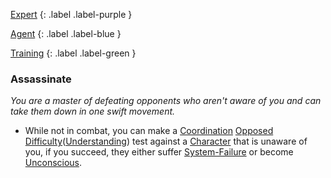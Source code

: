 
[Expert](Game/Advancement-List?Expert=true)
{: .label .label-purple }

[Agent](Game/Agent)
{: .label .label-blue }

[Training](Game/Advancement-List?Training=true)
{: .label .label-green }
### Assassinate
*You are a master of defeating opponents who aren't aware of you and can take them down in one swift movement.*
* While not in combat, you can make a [Coordination](Game/Core/Agility#Coordination) [Opposed Difficulty](Game/Core/Skills#Opposed%20Difficulty)([Understanding](Game/Core/Intelligence#Understanding)) test against a [Character](Game/Core/Terminology#Character) that is unaware of you, if you succeed, they either suffer [System-Failure](Game/Core/Blocks/System-Failure) or become [Unconscious](Game/Core/Effects#Unconscious).

